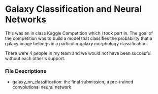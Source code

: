 
# Galaxy Classification and Neural Networks 

This was an in class Kaggle Competition which I took part in. The goal of the competition was to build a model that classifies the probability that a galaxy image belongs in a particular galaxy morphology classification. 

There were 4 people in my team and we would not have been succesful without each other's support. 

### File Descriptions
- galaxy_nn_classification: the final submission, a pre-trained convolutional neural network 
